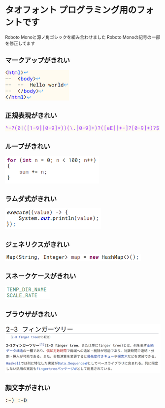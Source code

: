 # タオフォント プログラミング用のフォントです

Roboto Monoと源ノ角ゴシックを組み合わせました
Roboto Monoの記号の一部を修正してます

## マークアップがきれい
![マークアップ](https://raw.githubusercontent.com/jizoumaru/Tao-font/master/img/markup.png "マークアップ")

## 正規表現がきれい
![正規表現](https://raw.githubusercontent.com/jizoumaru/Tao-font/master/img/regexp.png "正規表現")

## ループがきれい
![ループ](https://raw.githubusercontent.com/jizoumaru/Tao-font/master/img/loop.png "ループ")

## ラムダ式がきれい
![ラムダ式](https://raw.githubusercontent.com/jizoumaru/Tao-font/master/img/lambda.png "ラムダ式")

## ジェネリクスがきれい
![ジェネリクス](https://raw.githubusercontent.com/jizoumaru/Tao-font/master/img/generics.png "ジェネリクス")

## スネークケースがきれい
![スネークケース](https://raw.githubusercontent.com/jizoumaru/Tao-font/master/img/snake.png "スネークケース")

## ブラウザがきれい
![ブラウザ](https://raw.githubusercontent.com/jizoumaru/Tao-font/master/img/browser.png "ブラウザ")

## 顔文字がきれい
![顔文字](https://raw.githubusercontent.com/jizoumaru/Tao-font/master/img/ascii.png "顔文字")
